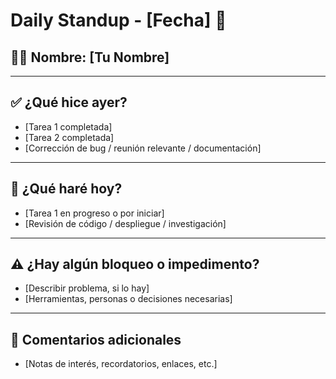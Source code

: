 # Daily Standup - [Fecha] 📅

## 🙋‍♂️ Nombre: [Tu Nombre]

---

## ✅ ¿Qué hice ayer?

- [Tarea 1 completada]
- [Tarea 2 completada]
- [Corrección de bug / reunión relevante / documentación]

---

## 🎯 ¿Qué haré hoy?

- [Tarea 1 en progreso o por iniciar]
- [Revisión de código / despliegue / investigación]

---

## ⚠️ ¿Hay algún bloqueo o impedimento?

- [Describir problema, si lo hay]
- [Herramientas, personas o decisiones necesarias]

---

## 🔗 Comentarios adicionales

- [Notas de interés, recordatorios, enlaces, etc.]
